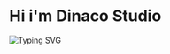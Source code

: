 # Hi i'm Dinaco Studio
[![Typing SVG](https://readme-typing-svg.herokuapp.com?color=%2336BCF7&lines=I'm+learning+c#+and+Delphi)](https://git.io/typing-svg)
